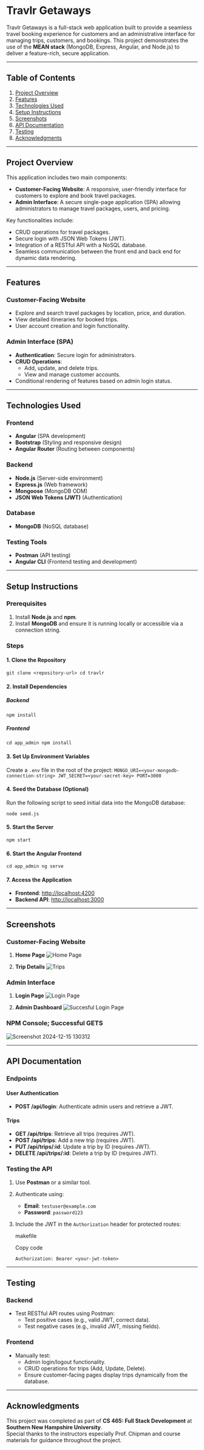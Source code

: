 Travlr Getaways
===============

Travlr Getaways is a full-stack web application built to provide a seamless travel booking experience for customers and an administrative interface for managing trips, customers, and bookings. This project demonstrates the use of the **MEAN stack** (MongoDB, Express, Angular, and Node.js) to deliver a feature-rich, secure application.

* * * * *

Table of Contents
-----------------

1.  [Project Overview](#project-overview)
2.  [Features](#features)
3.  [Technologies Used](#technologies-used)
4.  [Setup Instructions](#setup-instructions)
5.  [Screenshots](#screenshots)
6.  [API Documentation](#api-documentation)
7.  [Testing](#testing)
8.  [Acknowledgments](#acknowledgments)

* * * * *

Project Overview
----------------

This application includes two main components:

-   **Customer-Facing Website**: A responsive, user-friendly interface for customers to explore and book travel packages.
-   **Admin Interface**: A secure single-page application (SPA) allowing administrators to manage travel packages, users, and pricing.

Key functionalities include:

-   CRUD operations for travel packages.
-   Secure login with JSON Web Tokens (JWT).
-   Integration of a RESTful API with a NoSQL database.
-   Seamless communication between the front end and back end for dynamic data rendering.

* * * * *

Features
--------

### Customer-Facing Website

-   Explore and search travel packages by location, price, and duration.
-   View detailed itineraries for booked trips.
-   User account creation and login functionality.

### Admin Interface (SPA)

-   **Authentication**: Secure login for administrators.
-   **CRUD Operations**:
    -   Add, update, and delete trips.
    -   View and manage customer accounts.
-   Conditional rendering of features based on admin login status.

* * * * *

Technologies Used
-----------------

### Frontend

-   **Angular** (SPA development)
-   **Bootstrap** (Styling and responsive design)
-   **Angular Router** (Routing between components)

### Backend

-   **Node.js** (Server-side environment)
-   **Express.js** (Web framework)
-   **Mongoose** (MongoDB ODM)
-   **JSON Web Tokens (JWT)** (Authentication)

### Database

-   **MongoDB** (NoSQL database)

### Testing Tools

-   **Postman** (API testing)
-   **Angular CLI** (Frontend testing and development)

* * * * *

Setup Instructions
------------------

### Prerequisites

1.  Install **Node.js** and **npm**.
2.  Install **MongoDB** and ensure it is running locally or accessible via a connection string.

### Steps

#### 1\. Clone the Repository
`git clone <repository-url>
cd travlr`

#### 2\. Install Dependencies

##### Backend
`npm install`

##### Frontend
`cd app_admin
npm install`

#### 3\. Set Up Environment Variables

Create a `.env` file in the root of the project:
`MONGO_URI=<your-mongodb-connection-string>
JWT_SECRET=<your-secret-key>
PORT=3000`

#### 4\. Seed the Database (Optional)

Run the following script to seed initial data into the MongoDB database:

`node seed.js`

#### 5\. Start the Server

`npm start`

#### 6\. Start the Angular Frontend


`cd app_admin
ng serve`

#### 7\. Access the Application

-   **Frontend**: <http://localhost:4200>
-   **Backend API**: <http://localhost:3000>

* * * * *

Screenshots
-----------

### Customer-Facing Website
1.  **Home Page**
![Home Page](https://github.com/user-attachments/assets/886dfeec-e90b-4acd-a994-5e0752ad7ae3)

2.  **Trip Details**
![Trips](https://github.com/user-attachments/assets/6fe20f81-429c-4b03-bb5f-ad5251604851)

### Admin Interface
1.  **Login Page**
![Login Page](https://github.com/user-attachments/assets/04b69dd7-acb8-4899-97ea-12553fd10e57)

2.  **Admin Dashboard**
![Succesful Login Page](https://github.com/user-attachments/assets/a3677f04-e6d1-42a4-adfa-2c6c75759be5)

### NPM Console; Successful GETS
![Screenshot 2024-12-15 130312](https://github.com/user-attachments/assets/b919ac35-874c-42a2-ad4f-76d0138b0abc)

* * * * *

API Documentation
-----------------

### Endpoints

#### User Authentication

-   **POST /api/login**: Authenticate admin users and retrieve a JWT.

#### Trips

-   **GET /api/trips**: Retrieve all trips (requires JWT).
-   **POST /api/trips**: Add a new trip (requires JWT).
-   **PUT /api/trips/:id**: Update a trip by ID (requires JWT).
-   **DELETE /api/trips/:id**: Delete a trip by ID (requires JWT).

### Testing the API

1.  Use **Postman** or a similar tool.
2.  Authenticate using:
    -   **Email**: `testuser@example.com`
    -   **Password**: `password123`
3.  Include the JWT in the `Authorization` header for protected routes:

    makefile

    Copy code

    `Authorization: Bearer <your-jwt-token>`

* * * * *

Testing
-------

### Backend

-   Test RESTful API routes using Postman:
    -   Test positive cases (e.g., valid JWT, correct data).
    -   Test negative cases (e.g., invalid JWT, missing fields).

### Frontend

-   Manually test:
    -   Admin login/logout functionality.
    -   CRUD operations for trips (Add, Update, Delete).
    -   Ensure customer-facing pages display trips dynamically from the database.

* * * * *

Acknowledgments
---------------

This project was completed as part of **CS 465: Full Stack Development** at **Southern New Hampshire University**.\
Special thanks to the instructors especially Prof. Chipman and course materials for guidance throughout the project.
